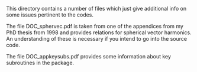 This directory contains a number of files which just give additional info on some issues pertinent to the codes.

The file DOC_sphervec.pdf is taken from one of the appendices from my PhD thesis from 1998 and provides relations for spherical vector harmonics. An understanding of these is necessary if you intend to go into the source code.

The file DOC_appkeysubs.pdf provides some information about key subroutines in the package.
